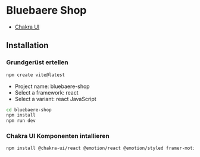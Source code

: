 # Bluebaere Shop 

- [Chakra UI](https://chakra-ui.com/getting-started)

## Installation

### Grundgerüst ertellen
```bash
npm create vite@latest
```
- Project name: bluebaere-shop
- Select a framework: react
- Select a variant: react JavaScript

```bash
cd bluebaere-shop
npm install
npm run dev
```

### Chakra UI Komponenten intallieren
```bash
npm install @chakra-ui/react @emotion/react @emotion/styled framer-motion
```
